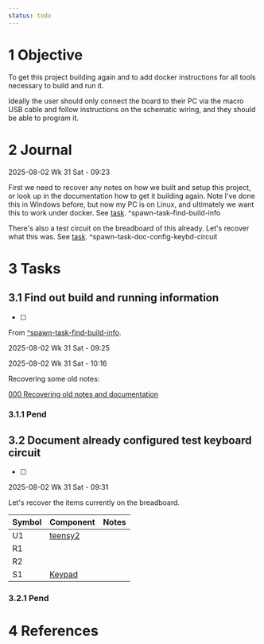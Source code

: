 ```yaml
---
status: todo
---
```


# 1 Objective

To get this project building again and to add docker instructions for all tools necessary to build and run it.

Ideally the user should only connect the board to their PC via the macro USB cable and follow instructions on the schematic wiring, and they should be able to program it.

# 2 Journal

2025-08-02 Wk 31 Sat - 09:23

First we need to recover any notes on how we built and setup this project, or look up in the documentation how to get it building again. Note I've done this in Windows before, but now my PC is on Linux, and ultimately we want this to work under docker. See [task](000%20Get%20teensy2%20embedded%20system%20to%20work%20again%20under%20docker.md#31-find-out-build-and-running-information). <a name="spawn-task-find-build-info" />^spawn-task-find-build-info

There's also a test circuit on the breadboard of this already. Let's recover what this was. See [task](000%20Get%20teensy2%20embedded%20system%20to%20work%20again%20under%20docker.md#32-document-already-configured-test-keyboard-circuit). <a name="spawn-task-doc-config-keybd-circuit" />^spawn-task-doc-config-keybd-circuit

# 3 Tasks

## 3.1 Find out build and running information

* [ ] 

From [^spawn-task-find-build-info](000%20Get%20teensy2%20embedded%20system%20to%20work%20again%20under%20docker.md#spawn-task-find-build-info).

2025-08-02 Wk 31 Sat - 09:25

2025-08-02 Wk 31 Sat - 10:16

Recovering some old notes:

[000 Recovering old notes and documentation](../../entries/2025/000%20Recovering%20old%20notes%20and%20documentation.md)

### 3.1.1 Pend

## 3.2 Document already configured test keyboard circuit

* [ ] 

2025-08-02 Wk 31 Sat - 09:31

Let's recover the items currently on the breadboard.

|Symbol|Component|Notes|
|------|---------|-----|
|U1|[teensy2](https://www.pjrc.com/store/teensy.html)||
|R1|||
|R2|||
|S1|[Keypad](https://circuitdigest.com/sites/default/files/inlineimages/u/4x4-Matrix-Keypad-Pinout.png)||

### 3.2.1 Pend

# 4 References
